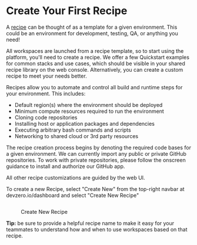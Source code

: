 # Create Your First Recipe

A [recipe](https://www.devzero.io/dashboard/workspaces/new) can be thought of as a template for a given environment. This could be an environment for development, testing, QA, or anything you need!&#x20;

All workspaces are launched from a recipe template, so to start using the platform, you'll need to create a recipe. We offer a few Quickstart examples for common stacks and use cases, which should be visible in your shared recipe library on the web console. Alternatively, you can create a custom recipe to meet your needs better.&#x20;

Recipes allow you to automate and control all build and runtime steps for your environment. This includes:&#x20;

* Default region(s) where the environment should be deployed
* Minimum compute resources required to run the environment
* Cloning code repositories
* Installing host or application packages and dependencies
* Executing arbitrary bash commands and scripts
* Networking to shared cloud or 3rd party resources

The recipe creation process begins by denoting the required code bases for a given environment. We can currently import any public or private GitHub repositories. To work with private repositories, please follow the onscreen guidance to install and authorize our GitHub app.&#x20;

All other recipe customizations are guided by the web UI.&#x20;

To create a new Recipe, select "Create New" from the top-right navbar at devzero.io/dashboard and select "Create New Recipe"

<figure><img src="../../.gitbook/assets/CleanShot 2024-05-02 at 13.54.26@2x.png" alt=""><figcaption><p>Create New Recipe</p></figcaption></figure>

**Tip:** be sure to provide a helpful recipe name to make it easy for your teammates to understand how and when to use workspaces based on that recipe.&#x20;
